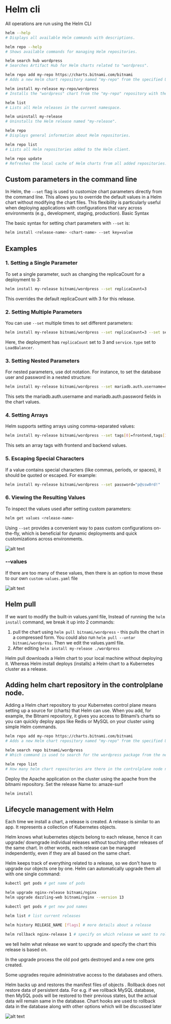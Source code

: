 # Helm cli

All operations are run using the Helm CLI

```bash
helm --help
# Displays all available Helm commands with descriptions.

helm repo --help
# Shows available commands for managing Helm repositories.

helm search hub wordpress
# Searches Artifact Hub for Helm charts related to "wordpress".

helm repo add my-repo https://charts.bitnami.com/bitnami
# Adds a new Helm chart repository named "my-repo" from the specified URL.

helm install my-release my-repo/wordpress
# Installs the "wordpress" chart from the "my-repo" repository with the release name "my-release".

helm list
# Lists all Helm releases in the current namespace.

helm uninstall my-release
# Uninstalls the Helm release named "my-release".

helm repo
# Displays general information about Helm repositories.

helm repo list
# Lists all Helm repositories added to the Helm client.

helm repo update
# Refreshes the local cache of Helm charts from all added repositories.

```

## Custom parameters in the command line


In Helm, the `--set` flag is used to customize chart parameters directly from the command line. This allows you to override the default values in a Helm chart without modifying the chart files. This flexibility is particularly useful when deploying applications with configurations that vary across environments (e.g., development, staging, production).
Basic Syntax

The basic syntax for setting chart parameters with `--set` is:

```bash
helm install <release-name> <chart-name> --set key=value
```

## Examples
### 1. Setting a Single Parameter
To set a single parameter, such as changing the replicaCount for a deployment to 3:

```bash
helm install my-release bitnami/wordpress --set replicaCount=3
```
This overrides the default replicaCount with 3 for this release.

### 2. Setting Multiple Parameters

You can use `--set` multiple times to set different parameters:

```bash
helm install my-release bitnami/wordpress --set replicaCount=3 --set service.type=LoadBalancer
```
Here, the deployment has `replicaCount` set to 3 and `service.type` set to `LoadBalancer`.

### 3. Setting Nested Parameters

For nested parameters, use dot notation. For instance, to set the database user and password in a nested structure:

```bash
helm install my-release bitnami/wordpress --set mariadb.auth.username=myUser --set mariadb.auth.password=myPassword
```
This sets the mariadb.auth.username and mariadb.auth.password fields in the chart values.

### 4. Setting Arrays
Helm supports setting arrays using comma-separated values:
```bash
helm install my-release bitnami/wordpress --set tags[0]=frontend,tags[1]=backend
```
This sets an array tags with frontend and backend values.

### 5. Escaping Special Characters

If a value contains special characters (like commas, periods, or spaces), it should be quoted or escaped. For example:

```bash
helm install my-release bitnami/wordpress --set password="p@ssw0rd!"
```
### 6. Viewing the Resulting Values

To inspect the values used after setting custom parameters:

```bash
helm get values <release-name>
```
Using `--set` provides a convenient way to pass custom configurations on-the-fly, which is beneficial for dynamic deployments and quick customizations across environments.

![alt text](image-8.png)

### --values
If there are too many of these values, then there is an option to move these to our own `custom-values.yaml` file

![alt text](image-9.png)

## Helm pull

If we want to modify the built-in values.yaml file, Instead of running the `helm install` command, we break it up into 2 commands:
1. pull the chart using `helm pull bitnami/wordpress` - this pulls the chart in a compressed form. You could also run `helm pull --untar bitnami/wordpress`. Then we edit the values.yaml file.
2. After editing `helm install my-release ./wordpress`

Helm pull downloads a Helm chart to your local machine without deploying it. Whereas Helm install deploys (installs) a Helm chart to a Kubernetes cluster as a release.

## Adding helm chart repository in the controlplane node.

Adding a Helm chart repository to your Kubernetes control plane means setting up a source for (charts) that Helm can use. When you add, for example, the Bitnami repository, it gives you access to Bitnami’s charts so you can quickly deploy apps like Redis or MySQL on your cluster using simple Helm commands.

```bash
helm repo add my-repo https://charts.bitnami.com/bitnami
# Adds a new Helm chart repository named "my-repo" from the specified URL.

helm search repo bitnami/wordpress
# Which command is used to search for the wordpress package from the newly added bitnami repository?

helm repo list
# How many helm chart repositories are there in the controlplane node now?
```

Deploy the Apache application on the cluster using the apache from the bitnami repository. Set the release Name to: amaze-surf
```bash
helm install 
```

## Lifecycle management with Helm

Each time we install a chart, a release is created. A release is similar to an app. It represents a collection of Kubernetes objects.

Helm knows what kubernetes objects belong to each release, hence it can upgrade/ downgrade individual releases without touching other releases of the same chart. In other words, each release can be managed independently, even if they are all based on the same chart.

Helm keeps track of everything related to a release, so we don't have to upgrade our objects one by one. Helm can automatically upgrade them all with one single command:

```bash
kubectl get pods # get name of pods

helm upgrade nginx-release bitnami/nginx
helm upgrade dazzling-web bitnami/nginx --version 13

kubectl get pods # get new pod names

helm list # list current releases

helm history RELEASE_NAME [flags] # more details about a release

helm rollback nginx-release 1 # specify on which release we want to rollback to
```

we tell helm what release we want to upgrade and specify the chart this release is based on.

In the upgrade process the old pod gets destroyed and a new one gets created.

Some upgrades require administrative access to the databases and others.

Helm backs up and restores the manifest files of objects . Rollback does not restore data of persistent data. For e.g. if we rollback MySQL database, then MySQL pods will be restored to their previous states, but the actual data will remain same in the database. Chart hooks are used to rollback data in the database along with other options which will be discussed later

![alt text](image-10.png)